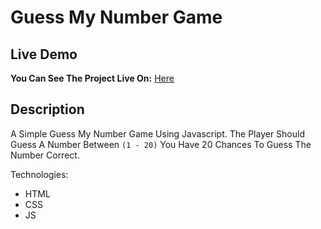 # Guess My Number Game

## Live Demo

**You Can See The Project Live On:** [Here]( https://aarobhs087.github.io/Guess-My-Number/)

## Description

A Simple Guess My Number Game Using Javascript.
The Player Should Guess A Number Between `(1 - 20)`
You Have 20 Chances To Guess The Number Correct.

Technologies:

- HTML
- CSS
- JS
